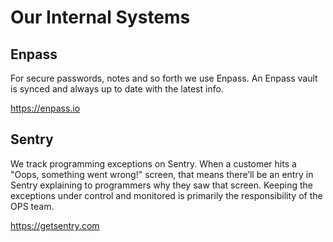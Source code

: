 # Our Internal Systems

## Enpass
For secure passwords, notes and so forth we use Enpass. An Enpass vault is synced and always up to date with the latest info.

https://enpass.io

## Sentry
We track programming exceptions on Sentry. When a customer hits a "Oops, something went wrong!" screen, that means there’ll be an entry in Sentry explaining to programmers why they saw that screen. Keeping the exceptions under control and monitored is primarily the responsibility of the OPS team.

https://getsentry.com
